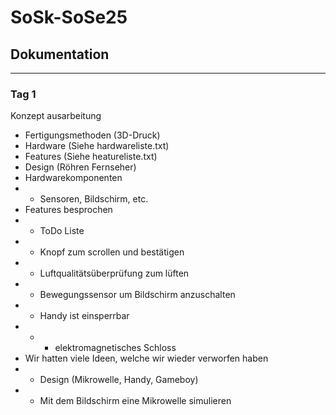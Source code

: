 # SoSk-SoSe25

## Dokumentation
---
### Tag 1
Konzept ausarbeitung
- Fertigungsmethoden (3D-Druck)
- Hardware (Siehe hardwareliste.txt)
- Features (Siehe heatureliste.txt)
- Design (Röhren Fernseher)
- Hardwarekomponenten
- - Sensoren, Bildschirm, etc.
- Features besprochen
- - ToDo Liste
- - Knopf zum scrollen und bestätigen
- - Luftqualitätsüberprüfung zum lüften
- - Bewegungssensor um Bildschirm anzuschalten
- - Handy ist einsperrbar
- - - elektromagnetisches Schloss
- Wir hatten viele Ideen, welche wir wieder verworfen haben
- - Design (Mikrowelle, Handy, Gameboy)
- - Mit dem Bildschirm eine Mikrowelle simulieren
